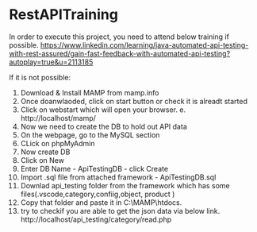 # RestAPITraining

In order to execute this project, you need to attend below training if possible.
https://www.linkedin.com/learning/java-automated-api-testing-with-rest-assured/gain-fast-feedback-with-automated-api-testing?autoplay=true&u=2113185

If it is not possible:
1. Download & Install MAMP from mamp.info
2. Once doanwlaoded, click on start button or check it is alreadt started
3. Click on webstart which will open your browser. e. http://localhost/mamp/
4. Now we need to create the DB to hold out API data
5. On the webpage, go to the MySQL section
6. CLick on phpMyAdmin
7. Now create DB
8. Click on New
9. Enter DB Name - ApiTestingDB - click Create
10. Import .sql file from attached framework - ApiTestingDB.sql
11. Downlad api_testing folder from the framework which has some files(.vscode,category,confiig,object, product )
12. Copy that folder and paste it in C:\MAMP\htdocs.
13. try to checkif you are able to get the json data via below link.
 http://localhost/api_testing/category/read.php
